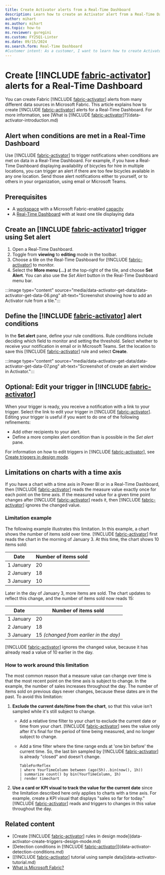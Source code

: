 ```yaml
---
title: Create Activator alerts from a Real-Time Dashboard
description: Learn how to create an Activator alert from a Real-Time Dashboard and receive real-time notifications when conditions are met.
author: mihart
ms.author: mihart
ms.topic: how-to
ms.reviewer: guregini
ms.custom: FY25Q1-Linter
ms.date: 09/15/2024
ms.search.form: Real-Time Dashboard
#Customer intent: As a customer, I want to learn how to create Activator alerts from a Real-Time Dashboard so that I can trigger notifications when conditions are met on daa in the dashboard.
---
```

# Create [!INCLUDE [fabric-activator](../includes/fabric-activator.md)] alerts for a Real-Time Dashboard

You can create Fabric [!INCLUDE [fabric-activator](../includes/fabric-activator.md)] alerts from many different data sources in Microsoft Fabric. This article explains how to create [!INCLUDE [fabric-activator](../includes/fabric-activator.md)] alerts for a Real-Time Dashboard. For more information, see [What is [!INCLUDE [fabric-activator](../includes/fabric-activator.md)]?](data-activator-introduction.md)

## Alert when conditions are met in a Real-Time Dashboard

Use [!INCLUDE [fabric-activator](../includes/fabric-activator.md)] to trigger notifications when conditions are met on data in a Real-Time Dashboard. For example, if you have a Real-Time Dashboard displaying availability of bicycles for hire in multiple locations, you can trigger an alert if there are too few bicycles available in any one location. Send those alert notifications either to yourself, or to others in your organization, using email or Microsoft Teams.

## Prerequisites

* A [workspace](../../get-started/create-workspaces.md) with a Microsoft Fabric-enabled [capacity](../../enterprise/licenses.md#capacity)
* A [Real-Time Dashboard](../../real-time-intelligence/dashboard-real-time-create.md) with at least one tile displaying data

## Create an [!INCLUDE [fabric-activator](../includes/fabric-activator.md)] trigger using **Set alert**

1. Open a Real-Time Dashboard.
1. Toggle from **viewing** to **editing** mode in the toolbar.
1. Choose a tile on the Real-Time Dashboard for [!INCLUDE [fabric-activator](../includes/fabric-activator.md)] to monitor.
1. Select the **More menu (...)** at the top-right of the tile, and choose **Set Alert**. You can also use the *Set Alert* button in the Real-Time Dashboard menu bar.

:::image type="content" source="media/data-activator-get-data/data-activator-get-data-06.png" alt-text="Screenshot showing how to add an Activator rule from a tile.":::

## Define the [!INCLUDE [fabric-activator](../includes/fabric-activator.md)] alert conditions

In the **Set alert** pane, define your rule conditions. Rule conditions include deciding which field to monitor and setting the threshold. Select whether to receive your notification in email or in Microsoft Teams. Set the location to save this [!INCLUDE [fabric-activator](../includes/fabric-activator.md)] rule and select **Create**.

:::image type="content" source="media/data-activator-get-data/data-activator-get-data-07.png" alt-text="Screenshot of create an alert window in Activator.":::

## Optional: Edit your trigger in [!INCLUDE [fabric-activator](../includes/fabric-activator.md)]

When your trigger is ready, you receive a notification with a link to your trigger. Select the link to edit your trigger in [!INCLUDE [fabric-activator](../includes/fabric-activator.md)]. Editing your trigger is useful if you want to do one of the following refinements:

* Add other recipients to your alert.
* Define a more complex alert condition than is possible in the *Set alert* pane.

For information on how to edit triggers in [!INCLUDE [fabric-activator](../includes/fabric-activator.md)], see [Create triggers in design mode](data-activator-create-triggers-design-mode.md).

## Limitations on charts with a time axis

If you have a chart with a time axis in Power BI or in a Real-Time Dashboard, then [!INCLUDE [fabric-activator](../includes/fabric-activator.md)] reads the measure value exactly once for each point on the time axis. If the measured value for a given time point changes after [!INCLUDE [fabric-activator](../includes/fabric-activator.md)] reads it, then [!INCLUDE [fabric-activator](../includes/fabric-activator.md)] ignores the changed value.

### Limitation example

The following example illustrates this limitation. In this example, a chart shows the number of items sold over time. [!INCLUDE [fabric-activator](../includes/fabric-activator.md)] first reads the chart in the morning of January 3. At this time, the chart shows 10 items sold:

|Date        | Number of items sold
|------------|---------------------
|1 January   |20
|2 January   |18
|3 January   |10

Later in the day of January 3, more items are sold. The chart updates to reflect this change, and the number of items sold now reads 15:

|Date        | Number of items sold
|------------|---------------------
|1 January   |20
|2 January   |18
|3 January   |15 *(changed from earlier in the day)*

[!INCLUDE [fabric-activator](../includes/fabric-activator.md)] ignores the changed value, because it has already read a value of 10 earlier in the day.

### How to work around this limitation

The most common reason that a measure value can change over time is that the most recent point on the time axis is subject to change. In the example, the number of sales increases throughout the day. The number of items sold on previous days never changes, because these dates are in the past. To avoid this limitation:

1. **Exclude the current date/time from the chart**, so that this value isn't sampled while it's still subject to change.

      * Add a relative time filter to your chart to exclude the current date or time from your chart. [!INCLUDE [fabric-activator](../includes/fabric-activator.md)] sees the value only after it's final for the period of time being measured, and no longer subject to change.
      * Add a time filter where the time range ends at 'one bin before' the current time. So, the last bin sampled by [!INCLUDE [fabric-activator](../includes/fabric-activator.md)] is already "closed" and doesn't change.

        ```kusto 
        TableForReflex
        | where YourTimeColumn between (ago(5h)..bin(now(), 1h))
        | summarize count() by bin(YourTimeColumn, 1h)
        | render timechart
        ```

1. **Use a card or KPI visual to track the value for the current date** since the limitation described here only applies to charts with a time axis. For example, create a KPI visual that displays "sales so far for today." [!INCLUDE [fabric-activator](../includes/fabric-activator.md)] reads and triggers to changes in this value throughout the day.

## Related content

* [Create [!INCLUDE [fabric-activator](../includes/fabric-activator.md)] rules in design mode](data-activator-create-triggers-design-mode.md)
* [Detection conditions in [!INCLUDE [fabric-activator](../includes/fabric-activator.md)]](data-activator-detection-conditions.md)
* [[!INCLUDE [fabric-activator](../includes/fabric-activator.md)] tutorial using sample data](data-activator-tutorial.md)
* [What is Microsoft Fabric?](../../get-started/microsoft-fabric-overview.md)
